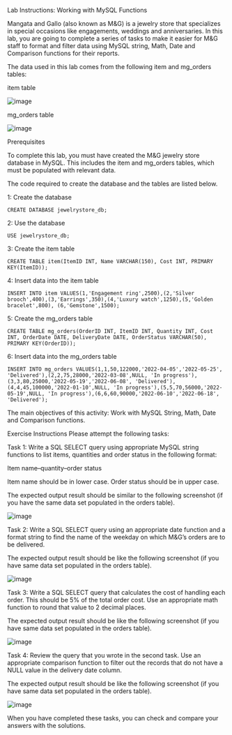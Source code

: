 Lab Instructions: Working with MySQL Functions

Mangata and Gallo (also known as M&G) is a jewelry store that specializes in special occasions like engagements, weddings and anniversaries. In this lab, you are going to complete a series of tasks to make it easier for M&G staff to format and filter data using MySQL string, Math, Date and Comparison functions for their reports.

The data used in this lab comes from the following item and mg_orders tables:

item table

![image](https://github.com/janaom/Meta-Database-Engineer-Professional-Certificate/assets/83917694/d01a183c-74d1-46b6-afe4-9fd053e6b21d)


mg_orders table

![image](https://github.com/janaom/Meta-Database-Engineer-Professional-Certificate/assets/83917694/f288fb09-ad2b-4c6c-afa5-22f5677e708b)


Prerequisites

To complete this lab, you must have created the M&G jewelry store database in MySQL. This includes the item and mg_orders tables, which must be populated with relevant data.

The code required to create the database and the tables are listed below.

1: Create the database

```
CREATE DATABASE jewelrystore_db;
```
2: Use the database
```
USE jewelrystore_db;
```
3: Create the item table
```
CREATE TABLE item(ItemID INT, Name VARCHAR(150), Cost INT, PRIMARY KEY(ItemID));
```
4: Insert data into the item table

```
INSERT INTO item VALUES(1,'Engagement ring',2500),(2,'Silver brooch',400),(3,'Earrings',350),(4,'Luxury watch',1250),(5,'Golden bracelet',800), (6,'Gemstone',1500);
```
5: Create the mg_orders table

```
CREATE TABLE mg_orders(OrderID INT, ItemID INT, Quantity INT, Cost INT, OrderDate DATE, DeliveryDate DATE, OrderStatus VARCHAR(50), PRIMARY KEY(OrderID));
```
6: Insert data into the mg_orders table
```
INSERT INTO mg_orders VALUES(1,1,50,122000,'2022-04-05','2022-05-25', 'Delivered'),(2,2,75,28000,'2022-03-08',NULL, 'In progress'), (3,3,80,25000,'2022-05-19','2022-06-08', 'Delivered'), (4,4,45,100000,'2022-01-10',NULL, 'In progress'),(5,5,70,56000,'2022-05-19',NULL, 'In progress'),(6,6,60,90000,'2022-06-10','2022-06-18', 'Delivered');
```

The main objectives of this activity:
Work with MySQL String, Math, Date and Comparison functions.

Exercise Instructions
Please attempt the following tasks:

Task 1: Write a SQL SELECT query using appropriate MySQL string functions to list items, quantities and order status in the following format:

Item name–quantity–order status

Item name should be in lower case. Order status should be in upper case.

The expected output result should be similar to the following screenshot (if you have the same data set populated in the orders table).

![image](https://github.com/janaom/Meta-Database-Engineer-Professional-Certificate/assets/83917694/4cfda539-cd2f-4cd0-aeff-9e10936ca3b0)


Task 2: Write a SQL SELECT query using an appropriate date function and a format string to find the name of the weekday on which M&G’s orders are to be delivered.

The expected output result should be like the following screenshot (if you have same data set populated in the orders table).

![image](https://github.com/janaom/Meta-Database-Engineer-Professional-Certificate/assets/83917694/8d3e7099-0398-44a2-a1d3-58119ad89501)


Task 3: Write a SQL SELECT query that calculates the cost of handling each order. This should be 5% of the total order cost. Use an appropriate math function to round that value to 2 decimal places.

The expected output result should be like the following screenshot (if you have same data set populated in the orders table).

![image](https://github.com/janaom/Meta-Database-Engineer-Professional-Certificate/assets/83917694/4c28eb10-9548-4a05-86e7-1f29f224b8eb)


Task 4: Review the query that you wrote in the second task. Use an appropriate comparison function to filter out the records that do not have a NULL value in the delivery date column.

The expected output result should be like the following screenshot (if you have same data set populated in the orders table).

![image](https://github.com/janaom/Meta-Database-Engineer-Professional-Certificate/assets/83917694/cfd8b617-af4b-4285-871e-552f5bf0436e)


When you have completed these tasks, you can check and compare your answers with the solutions.
